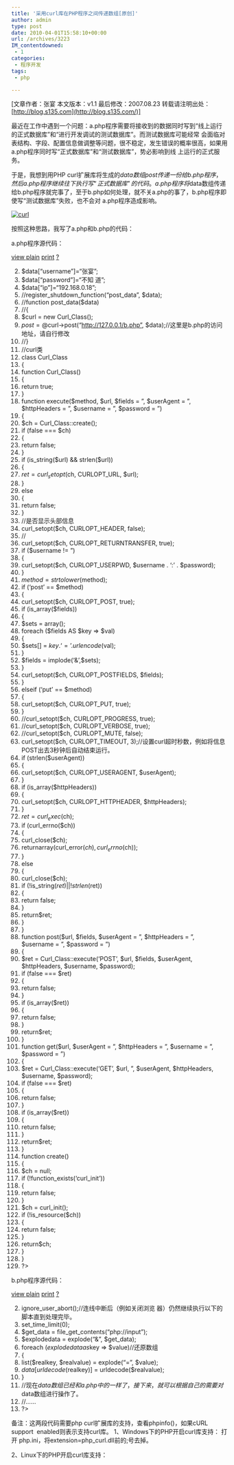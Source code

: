 ```yaml
---
title: '采用curl库在PHP程序之间传递数组[原创]'
author: admin
type: post
date: 2010-04-01T15:58:10+00:00
url: /archives/3223
IM_contentdowned:
 - 1
categories:
 - 程序开发
tags:
 - php

---
```

[文章作者：张宴 本文版本：v1.1 最后修改：2007.08.23 转载请注明出处： [http://blog.s135.com](http://blog.s135.com/)]

最近在工作中遇到一个问题：a.php程序需要将接收到的数据同时写到“线上运行的正式数据库”和“进行开发调试的测试数据库”。而测试数据库可能经常 会面临对表结构、字段、配置信息做调整等问题，很不稳定，发生错误的概率很高，如果用a.php程序同时写“正式数据库”和“测试数据库”，势必影响到线 上运行的正式服务。

于是，我想到用PHP curl扩展库将生成的$data数组post传递一份给b.php程序，然后a.php程序继续往下执行写“正式数据库”的代码。a.php程序 将$data数组传递给b.php程序就完事了，至于b.php如何处理，就不关a.php的事了，b.php程序即使写“测试数据库”失败，也不会对 a.php程序造成影响。

[![curl](http://blog.haohtml.com/wp-content/uploads/2010/04/curl.gif)][1]

按照这种思路，我写了a.php和b.php的代码：

a.php程序源代码：

[view plain](http://blog.s135.com/#) [print](http://blog.s135.com/#) [?](http://blog.s135.com/#)

002. $data[“username”]=“张宴”;
003. $data[“password”]=“不知 道”;
004. $data[“ip”]=“192.168.0.18”;
006. //register_shutdown_function(“post_data”, $data);
008. //function post_data($data)
009. //{
010. $curl = new Curl_Class();
011. $post = @$curl->post(“http://127.0.0.1/b.php”, $data);//这里是b.php的访问地址，请自行修改
012. //}
014. //curl类
015. class Curl_Class
016. {
017. function Curl_Class()
018. {
019. return true;
020. }
022. function execute($method, $url, $fields = ”, $userAgent = ”, $httpHeaders = ”, $username = ”, $password = ”)
023. {
024. $ch = Curl_Class::create();
025. if (false === $ch)
026. {
027. return false;
028. }
030. if (is_string($url) && strlen($url))
031. {
032. $ret = curl_setopt($ch, CURLOPT_URL, $url);
033. }
034. else
035. {
036. return false;
037. }
038. //是否显示头部信息
039. curl_setopt($ch, CURLOPT_HEADER, false);
040. //
041. curl_setopt($ch, CURLOPT_RETURNTRANSFER, true);
043. if ($username != ”)
044. {
045. curl_setopt($ch, CURLOPT_USERPWD, $username . ‘:’ . $password);
046. }
048. $method = strtolower($method);
049. if (‘post’ == $method)
050. {
051. curl_setopt($ch, CURLOPT_POST, true);
052. if (is_array($fields))
053. {
054. $sets = array();
055. foreach ($fields AS $key => $val)
056. {
057. $sets[] = $key . ‘=’ . urlencode($val);
058. }
059. $fields = implode(‘&’,$sets);
060. }
061. curl_setopt($ch, CURLOPT_POSTFIELDS, $fields);
062. }
063. elseif (‘put’ == $method)
064. {
065. curl_setopt($ch, CURLOPT_PUT, true);
066. }
068. //curl_setopt($ch, CURLOPT_PROGRESS, true);
069. //curl_setopt($ch, CURLOPT_VERBOSE, true);
070. //curl_setopt($ch, CURLOPT_MUTE, false);
071. curl_setopt($ch, CURLOPT_TIMEOUT, 3);//设置curl超时秒数，例如将信息POST出去3秒钟后自动结束运行。
073. if (strlen($userAgent))
074. {
075. curl_setopt($ch, CURLOPT_USERAGENT, $userAgent);
076. }
078. if (is_array($httpHeaders))
079. {
080. curl_setopt($ch, CURLOPT_HTTPHEADER, $httpHeaders);
081. }
083. $ret = curl_exec($ch);
085. if (curl_errno($ch))
086. {
087. curl_close($ch);
088. returnarray(curl_error($ch), curl_errno($ch));
089. }
090. else
091. {
092. curl_close($ch);
093. if (!is_string($ret) || !strlen($ret))
094. {
095. return false;
096. }
097. return$ret;
098. }
099. }
101. function post($url, $fields, $userAgent = ”, $httpHeaders = ”, $username = ”, $password = ”)
102. {
103. $ret = Curl_Class::execute(‘POST’, $url, $fields, $userAgent, $httpHeaders, $username, $password);
104. if (false === $ret)
105. {
106. return false;
107. }
109. if (is_array($ret))
110. {
111. return false;
112. }
113. return$ret;
114. }
116. function get($url, $userAgent = ”, $httpHeaders = ”, $username = ”, $password = ”)
117. {
118. $ret = Curl_Class::execute(‘GET’, $url, ”, $userAgent, $httpHeaders, $username, $password);
119. if (false === $ret)
120. {
121. return false;
122. }
124. if (is_array($ret))
125. {
126. return false;
127. }
128. return$ret;
129. }
131. function create()
132. {
133. $ch = null;
134. if (!function_exists(‘curl_init’))
135. {
136. return false;
137. }
138. $ch = curl_init();
139. if (!is_resource($ch))
140. {
141. return false;
142. }
143. return$ch;
144. }
146. }
147. ?>


b.php程序源代码：

[view plain](http://blog.s135.com/#) [print](http://blog.s135.com/#) [?](http://blog.s135.com/#)

02. ignore_user_abort();//连线中断后（例如关闭浏览 器）仍然继续执行以下的脚本直到处理完毕。
03. set_time_limit(0);
04. $get_data = file_get_contents(“php://input”);
05. $explodedata = explode(“&”, $get_data);
07. foreach ($explodedataas$key => $value)//还原数组
08. {
09. list($realkey, $realvalue) = explode(“=”, $value);
10. $data[urldecode($realkey)] = urldecode($realvalue);
11. }
12. //现在$data数组已经和a.php中的一样了，接下来，就可以根据自己的需要对$data数组进行操作了。
13. //……
14. ?>

备注：这两段代码需要php curl扩展库的支持，查看phpinfo()，如果cURL support  enabled则表示支持curl库。
1、Windows下的PHP开启curl库支持：
打开 php.ini，将extension=php_curl.dll前的;号去掉。

2、Linux下的PHP开启curl库支持：

 [1]: http://blog.haohtml.com/wp-content/uploads/2010/04/curl.gif